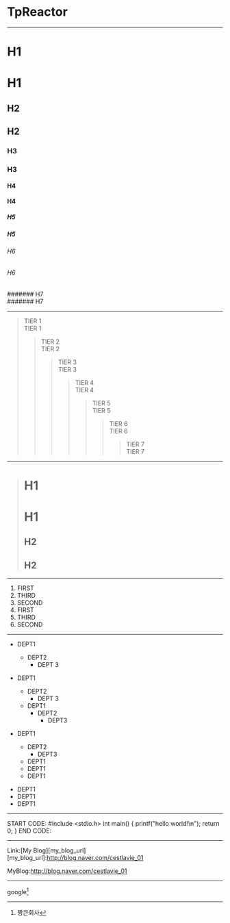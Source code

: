 # TpReactor

* * *
  # H1  
# H1
  ## H2  
## H2
  ### H3  
### H3
  #### H4  
#### H4
  ##### H5  
##### H5
  ###### H6  
###### H6
  ####### H7  
####### H7

* * *
  > TIER 1  
> TIER 1
  >> TIER 2  
>> TIER 2
  >>> TIER 3  
>>> TIER 3
  >>>> TIER 4  
>>>> TIER 4
  >>>>> TIER 5  
>>>>> TIER 5
  >>>>>> TIER 6  
>>>>>> TIER 6
  >>>>>>> TIER 7  
>>>>>>> TIER 7

* * *
  > # H1  
> # H1
  > ## H2  
> ## H2

* * *
  1. FIRST  
  3. THIRD  
  2. SECOND  
1. FIRST
3. THIRD
2. SECOND

* * *
  * DEPT1  
    * DEPT2  
      * DEPT 3  
* DEPT1
  * DEPT2
    * DEPT 3
    
  + DEPT1  
    + DEPT2  
      + DEPT3  
+ DEPT1
  + DEPT2
    + DEPT3
    

  - DEPT1  
  - DEPT1  
  - DEPT1  
- DEPT1
- DEPT1
- DEPT1

* * *
START CODE:
    #include <stdio.h>
    int main() {
        printf("hello world!\n");
        return 0;
    }
END CODE:

* * *
Link:[My Blog][my_blog_url]
[my_blog_url]:http://blog.naver.com/cestlavie_01

MyBlog:<http://blog.naver.com/cestlavie_01>  

* * *  
google[^1]
[^1]: 짱큰회사
